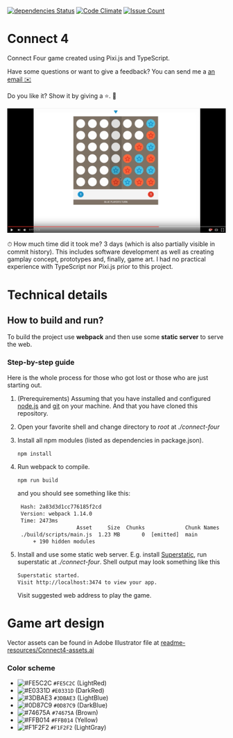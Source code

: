 [![dependencies Status](https://david-dm.org/MiroslavJelaska/connect-four/status.svg)](https://david-dm.org/MiroslavJelaska/connect-four)
[![Code Climate](https://codeclimate.com/github/MiroslavJelaska/connect-four/badges/gpa.svg)](https://codeclimate.com/github/MiroslavJelaska/connect-four)
[![Issue Count](https://codeclimate.com/github/MiroslavJelaska/connect-four/badges/issue_count.svg)](https://codeclimate.com/github/MiroslavJelaska/connect-four)
# Connect 4
Connect Four game created using Pixi.js and TypeScript.

Have some questions or want to give a feedback? You can send me a <a href="mailto:mjelaska.public@gmail.com">an email ✉️</a>

Do you like it? Show it by giving a ⭐️. 🚀

[![Preview of Connect 4 game (TypeScript & Pixi.js)](readme-resources/screenshot-youtube.png)](https://youtu.be/J5EsdSgt2G0 "Preview of Connect 4 game (TypeScript & Pixi.js)")

⏱ How much time did it took me? 3 days (which is also partially visible in commit history). This includes software development as well as creating gamplay concept, prototypes and, finally, game art. I had no practical experience with TypeScript nor Pixi.js prior to this project. 

# Technical details
## How to build and run?
To build the project use **webpack** and then use some **static server** to serve the web.

### Step-by-step guide
Here is the whole process for those who got lost or those who are just starting out.

1. (Prerequirements) Assuming that you have installed and configured [node.js](https://docs.npmjs.com/getting-started/installing-node) and [git](https://git-scm.com/) on your machine. And that you have cloned this repository.
2. Open your favorite shell and change directory to _root_ at _./connect-four_
3. Install all npm modules (listed as dependencies in package.json).

   ```
   npm install
   ```
4. Run webpack to compile.

   ```
   npm run build
   ```
   
   and you should see something like this:
   
   ```
    Hash: 2a83d3d1cc776185f2cd
    Version: webpack 1.14.0
    Time: 2473ms
                      Asset     Size  Chunks             Chunk Names
    ./build/scripts/main.js  1.23 MB       0  [emitted]  main
        + 190 hidden modules
    ```
5. Install and use some static web server. E.g. install [Superstatic](https://github.com/firebase/superstatic), run superstatic at _./connect-four_. Shell output may look something like this
   
   ```
   Superstatic started.
   Visit http://localhost:3474 to view your app.
   ```
   
   Visit suggested web address to play the game.


# Game art design
Vector assets can be found in Adobe Illustrator file at  [readme-resources/Connect4-assets.ai](https://github.com/MiroslavJelaska/connect-four/blob/master/readme-resources/Connect4-assets.ai)

### Color scheme
* ![#FE5C2C](readme-resources/color-15x15-lightRed.png) `#FE5C2C` (LightRed)
* ![#E0331D](readme-resources/color-15x15-darkRed.png) `#E0331D` (DarkRed)
* ![#3DBAE3](readme-resources/color-15x15-lightBlue.png) `#3DBAE3` (LightBlue)
* ![#0D87C9](readme-resources/color-15x15-darkBlue.png) `#0D87C9` (DarkBlue)
* ![#74675A](readme-resources/color-15x15-brown.png) `#74675A` (Brown)
* ![#FFB014](readme-resources/color-15x15-yellow.png) `#FFB014` (Yellow)
* ![#F1F2F2](readme-resources/color-15x15-lightGray.png) `#F1F2F2` (LightGray)
